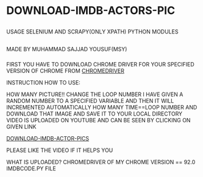 # DOWNLOAD-IMDB-ACTORS-PIC
##
USAGE
SELENIUM AND SCRAPY(ONLY XPATH) PYTHON MODULES
##
MADE BY MUHAMMAD SAJJAD YOUSUF(MSY)
###
FIRST YOU HAVE TO DOWNLOAD CHROME DRIVER FOR YOUR SPECIFIED VERSION OF CHROME FROM <a href="https://chromedriver.chromium.org/downloads">CHROMEDRIVER</a>

INSTRUCTION HOW TO USE:

HOW MANY PICTURE!! CHANGE THE LOOP NUMBER 
I HAVE GIVEN A RANDOM NUMBER TO A SPECIFIED VARIABLE AND THEN IT WILL INCREMENTED AUTOMATICALLY HOW MANY TIME==LOOP NUMBER
AND DOWNLOAD THAT IMAGE AND SAVE IT TO YOUR LOCAL DIRECTORY 
VIDEO IS UPLOADED ON YOUTUBE AND CAN BE SEEN BY CLICKING ON GIVEN LINK

<a href="https://youtu.be/Yzntt-TZ--w">DOWNLOAD-IMDB-ACTOR-PICS</a>

PLEASE LIKE THE VIDEO IF IT HELPS YOU

WHAT IS UPLOADED?
CHROMEDRIVER OF MY CHROME VERSION == 92.0
IMDBCODE.PY FILE
